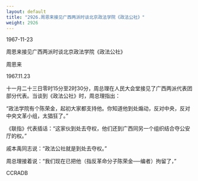```yaml
---
layout: default
title: "2926.周恩来接见广西两派时谈北京政法学院《政法公社》"
weight: 2926
---
```


1967-11-23

周恩来接见广西两派时谈北京政法学院《政法公社》

周恩来

1967.11.23

十一月二十三日零时15分至2时30分，周总理在人民大会堂接见了广西两派代表团部分代表。当谈到《政法公社》时，周总理指出：

“政法学院有个陈荣金，起初大家都支持他。你知道他到处煽动，反对中央，反对中央文革小组，太猖狂了。”

《联指》代表插话：“这家伙到处去夺权，他们还到广西同另一个组织结合夺公安厅的权。”

戚本禹同志说：“政法公社就是到处去夺权。”

周总理接着说：“我们现在已把他（指反革命分子陈荣金──编者）拘留了，”

CCRADB


